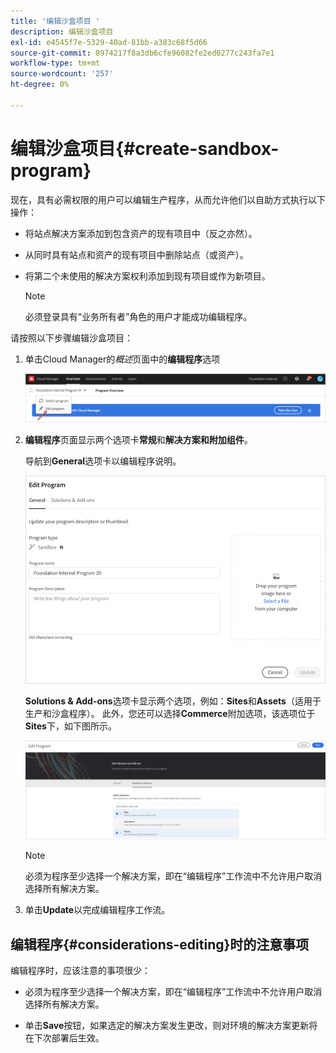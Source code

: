 ```yaml
---
title: '编辑沙盒项目 '
description: 编辑沙盒项目
exl-id: e4545f7e-5329-40ad-81bb-a383c68f5d66
source-git-commit: 8974217f8a3db6cfe96082fe2ed0277c243fa7e1
workflow-type: tm+mt
source-wordcount: '257'
ht-degree: 0%

---
```


# 编辑沙盒项目{#create-sandbox-program}

现在，具有必需权限的用户可以编辑生产程序，从而允许他们以自助方式执行以下操作：

* 将站点解决方案添加到包含资产的现有项目中（反之亦然）。
* 从同时具有站点和资产的现有项目中删除站点（或资产）。
* 将第二个未使用的解决方案权利添加到现有项目或作为新项目。

   >[!NOTE]
   >必须登录具有“业务所有者”角色的用户才能成功编辑程序。

请按照以下步骤编辑沙盒项目：

1. 单击Cloud Manager的&#x200B;*概述*&#x200B;页面中的&#x200B;**编辑程序**&#x200B;选项

   ![](assets/edit-program-overview.png)

1. **编辑程序**&#x200B;页面显示两个选项卡&#x200B;**常规**&#x200B;和&#x200B;**解决方案和附加组件**。

   导航到&#x200B;**General**&#x200B;选项卡以编辑程序说明。

   ![](/help/onboarding/getting-access-to-aem-in-cloud/assets/edit-program-sandboxa.png)

   **Solutions &amp; Add-ons**&#x200B;选项卡显示两个选项，例如：**Sites**&#x200B;和&#x200B;**Assets**（适用于生产和沙盒程序）。 此外，您还可以选择&#x200B;**Commerce**&#x200B;附加选项，该选项位于&#x200B;**Sites**&#x200B;下，如下图所示。

   ![](assets/edit-prg.png)

   >[!NOTE]
   >必须为程序至少选择一个解决方案，即在“编辑程序”工作流中不允许用户取消选择所有解决方案。

1. 单击&#x200B;**Update**&#x200B;以完成编辑程序工作流。


## 编辑程序{#considerations-editing}时的注意事项

编辑程序时，应该注意的事项很少：

* 必须为程序至少选择一个解决方案，即在“编辑程序”工作流中不允许用户取消选择所有解决方案。

* 单击&#x200B;**Save**&#x200B;按钮，如果选定的解决方案发生更改，则对环境的解决方案更新将在下次部署后生效。

